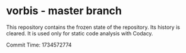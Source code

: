 # vorbis - master branch

This repository contains the frozen state of the repository.
Its history is cleared. It is used only for static code
analysis with Codacy.

Commit Time: 1734572774